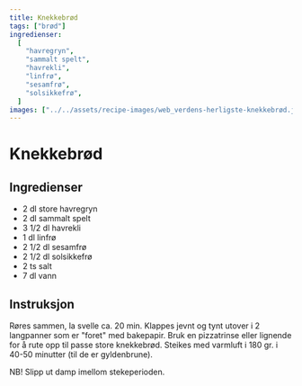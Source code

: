 ```yaml
---
title: Knekkebrød
tags: ["brød"]
ingredienser:
  [
    "havregryn",
    "sammalt spelt",
    "havrekli",
    "linfrø",
    "sesamfrø",
    "solsikkefrø",
  ]
images: ["../../assets/recipe-images/web_verdens-herligste-knekkebrød.jpg"]
---
```


# Knekkebrød

## Ingredienser

- 2 dl store havregryn
- 2 dl sammalt spelt
- 3 1/2 dl havrekli
- 1 dl linfrø
- 2 1/2 dl sesamfrø
- 2 1/2 dl solsikkefrø
- 2 ts salt
- 7 dl vann

## Instruksjon

Røres sammen, la svelle ca. 20 min. Klappes jevnt og tynt utover i 2 langpanner som er "foret" med bakepapir. Bruk en pizzatrinse eller lignende for å rute opp til passe store knekkebrød. Steikes med varmluft i 180 gr. i 40-50 minutter (til de er gyldenbrune).

NB! Slipp ut damp imellom stekeperioden.
